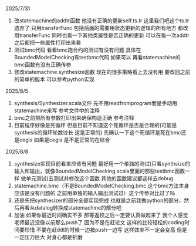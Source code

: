 2025/7/31
1. 改statemachine的addtr函数 他没有正确的更新self.ts.tr 这里我们吧这个ts.tr遗弃了 只用transferFunc 包括后面的需要用状态更新的逻辑的所有地方 都改用transferFunc 同时也看一下其他类属性是否正确的更新 可以在每一次addtr之后都把一些属性打印出来看
2. 测试bmc代码 看看bmc跑合约的测试有没有问题 具体在BoundedModelChecking有testbmc代码 如果可以 再看statemachine的bmc函数有没有正确传参
3. 修改statemachine.synthesize函数 现在的很多策略看上去没有用 要改回之前的简单的版本 可以参考python实现

2025/8/5
1. synthesis/Synthesizer.scala文件 先不用readfromprogram而是手动用statemachine来写 参考文件中的注释
2. bmc之前把所有参数打印出来确保构造正确 参考注释
3. 目前程序好像是死循环 但是目前不知道这个死循环是否是合理的(可能是synthesis的循环轮数过长 这是正常的) 先确认一下这个死循环是死在bmc还是cegis 如果是cegis 是不是正常的在综合

2025/8/8
1. synthesize实现目前看来应该有问题 最好用一个单独的测试(只看synthsize的输入和输出，就像BoundedModelChecking.scala里面的那些testbmc函数一样 做单元测试)去测试并修改这个函数 其他的函数建议都这样去debug
2. statemachine.bmc（不是BoundedModelChecking.bmc 这个bmc方法本身应该是没有问题的 之前用单独的输入输出测试过）这个传参对比过了吗
3. 还是先把synthesizer的部分全部实现完成 也就是之前我做python的部分，然后再看从datalog转换成statemachine的部分吧
4. 加油 如果你最近时间确实不多 那等返校之后一定要认真做起来了 我个人感觉老师最近没像以前那么push了 因为不是在赶论文 这样的比较轻松的coding时间要珍惜 不要在赶ddl的时候一边被push一边写 这样效率不一定会变高 但是一定压力巨大 对身心都是折磨